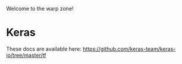 Welcome to the warp zone!

# Keras

These docs are available here: https://github.com/keras-team/keras-io/tree/master/tf
